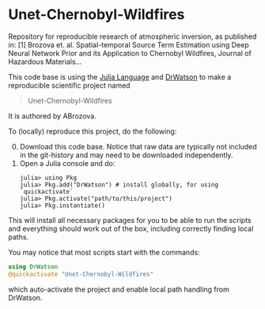 # Unet-Chernobyl-Wildfires
Repository for reproducible research of atmospheric inversion, as published in: [1] Brozova et. al. Spatial-temporal Source Term Estimation using Deep Neural Network Prior and its Application to Chernobyl Wildfires, Journal of Hazardous Materials...

This code base is using the [Julia Language](https://julialang.org/) and
[DrWatson](https://juliadynamics.github.io/DrWatson.jl/stable/)
to make a reproducible scientific project named
> Unet-Chernobyl-Wildfires

It is authored by ABrozova.

To (locally) reproduce this project, do the following:

0. Download this code base. Notice that raw data are typically not included in the
   git-history and may need to be downloaded independently.
1. Open a Julia console and do:
   ```
   julia> using Pkg
   julia> Pkg.add("DrWatson") # install globally, for using `quickactivate`
   julia> Pkg.activate("path/to/this/project")
   julia> Pkg.instantiate()
   ```

This will install all necessary packages for you to be able to run the scripts and
everything should work out of the box, including correctly finding local paths.

You may notice that most scripts start with the commands:
```julia
using DrWatson
@quickactivate "Unet-Chernobyl-Wildfires"
```
which auto-activate the project and enable local path handling from DrWatson.

